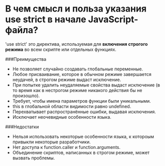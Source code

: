 В чем смысл и польза указания use strict в начале JavaScript-файла?
=====================

'use strict' это директива, используемая для **включения строгого режима** во всем скрипте или отдельных функциях.

###Преимущества

* Не позволяет случайно создавать глобальные переменные.
* Любое присваивание, которое в обычном режиме завершается неудачей, в строгом режиме выдаст исключение.
* При попытке удалить неудаляемые свойства выдаст исключение (в то время как в нестрогом режиме никакого действия бы не произошло).
* Требует, чтобы имена параметров функции были уникальными.
* this в глобальной области видимости равно undefined.
* Перехватывает распространённые ошибки, выдавая исключения.
* Исключает неочевидные особенности языка.

###Недостатки

* Нельзя использовать некоторые особенности языка, к котороым привыкли некоторые разработчики.
* Нет доступа к function.caller и function.arguments.
* Объединение скриптов, написанных в строгом режиме, может вызвать проблемы.
